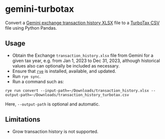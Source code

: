# gemini-turbotax
Convert a [Gemini exchange transaction history XLSX](https://exchange.gemini.com/settings/documents/transaction-history) file to a [TurboTax CSV](https://ttlc.intuit.com/turbotax-support/en-us/help-article/cryptocurrency/create-csv-file-unsupported-source/L1yhp71Nt_US_en_US) file using Python Pandas.

## Usage
* Obtain the Exchange `transaction_history.xlsx` file from Gemini for a given tax year, e.g. from Jan 1, 2023 to Dec 31, 2023, although historical values also can optionally be included as necessary.
* Ensure that [`rye`](https://rye-up.com/) is installed, available, and updated.
* Run `rye sync`.
* Run a command such as:
```
rye run convert --input-path=~/Downloads/transaction_history.xlsx --output-path=~/Downloads/transaction_history_turbotax.csv
```
Here, `--output-path` is optional and automatic.

## Limitations
* Grow transaction history is not supported.